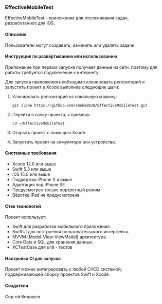 ### EffectiveMobileTest

EffectiveMobileTest - приложение для отслеживания задач, разработанное для iOS.

#### Описание

Пользователи могут создавать, изменять или удалять задачи
#### Инструкция по развёртыванию или использованию

Приложение при первом запуске получает данные из сети, поэтому для работы требуется подключение к интернету.

Для запуска приложения необходимо клонировать репозиторий и запустить проект в Xcode выполнив следующие шаги:

1. Клонировать репозиторий на локальную машину:

   ```shell
   git clone https://github.com/smoke0030/EffectiveMobileTest.git
   ```
2. Перейти в папку проекта, к примеру:

   ```shell
   cd ~/EffectiveMobileTest
   ```
3. Открыть проект с помощью Xcode.
4. Запустить проект на симуляторе или устройстве.

#### Системные требования

- Xcode 12.0 или выше
- Swift 5.3 или выше
- iOS 15.0 или выше
- Поддержка iPhone X и выше
- Адаптация под iPhone SE
- Предусмотрен только портретный режим
- Вёрстка iPad не предусмотрена

#### Стек технологий

Проект использует:

- Swift для разработки мобильного приложения.
- SwiftUI для построения пользовательского интерфейса.
- MVVM (Model-View-ViewModel) архитектура.
- Core Data и SQL для хранения данных.
- XCTestCase для unit - тестов

#### Настройка CI для запуска

Проект можно интегрировать с любой CI/CD системой, поддерживающей сборку проектов Swift и Xcode.

#### Создатели

Сергей Видишев
